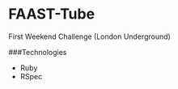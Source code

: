 FAAST-Tube
==========

First Weekend Challenge (London Underground)

###Technologies
- Ruby
- RSpec
